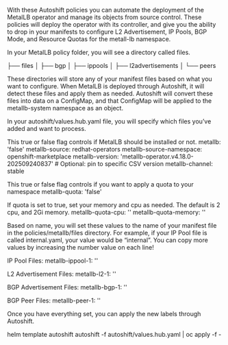With these Autoshift policies you can automate the deployment of the MetalLB operator and manage its objects from source control. These policies will deploy the operator with its controller, and give you the ability to drop in your manifests to configure L2 Advertisement, IP Pools, BGP Mode, and Resource Quotas for the metall-lb namespace.

In your MetalLB policy folder, you will see a directory called files.

├── files
│   ├── bgp
│   ├── ippools
│   ├── l2advertisements
│   └── peers

These directories will store any of your manifest files based on what you want to configure. When MetalLB is deployed through Autoshift, it will detect these files and apply them as needed. Autoshift will convert these files into data on a ConfigMap, and that ConfigMap will be applied to the metallb-system namespace as an object.

In your autoshift/values.hub.yaml file, you will specify which files you’ve added and want to process.


This true or false flag controls if MetalLB should be installed or not.
metallb: 'false'
metallb-source: redhat-operators
metallb-source-namespace: openshift-marketplace
metallb-version: 'metallb-operator.v4.18.0-202509240837'  # Optional: pin to specific CSV version
metallb-channel: stable

This true or false flag controls if you want to apply a quota to your namespace
metallb-quota: 'false'

If quota is set to true, set your memory and cpu as needed. The default is 2 cpu, and 2Gi memory.
metallb-quota-cpu: ''
metallb-quota-memory: ''


Based on name, you will set these values to the name of your manifest file in the policies/metallb/files directory. For example, if your IP Pool file is called internal.yaml, your value would be “internal”. You can copy more values by increasing the number value on each line!

IP Pool Files:
metallb-ippool-1: ''

L2 Advertisement Files:
metallb-l2-1: ''

BGP Advertisement Files:
metallb-bgp-1: ''

BGP Peer Files:
metallb-peer-1: ''

Once you have everything set, you can apply the new labels through Autoshift.

helm template autoshift autoshift -f autoshift/values.hub.yaml | oc apply -f -

